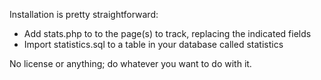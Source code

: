 Installation is pretty straightforward:
  - Add stats.php to to the page(s) to track, replacing the indicated fields
  - Import statistics.sql to a table in your database called statistics

No license or anything; do whatever you want to do with it.
